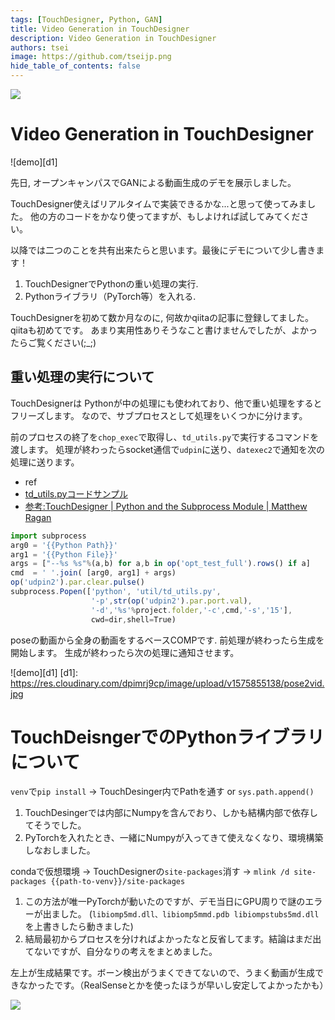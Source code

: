 ```yaml
---
tags: [TouchDesigner, Python, GAN]
title: Video Generation in TouchDesigner
description: Video Generation in TouchDesigner
authors: tsei
image: https://github.com/tseijp.png
hide_table_of_contents: false
---
```


![ ][d2]

# Video Generation in TouchDesigner

![demo][d1]

先日, オープンキャンパスでGANによる動画生成のデモを展示しました。

TouchDesigner使えばリアルタイムで実装できるかな...と思って使ってみました。
他の方のコードをかなり使ってますが、もしよければ試してみてください。

以降では二つのことを共有出来たらと思います。最後にデモについて少し書きます！

  1. TouchDesignerでPythonの重い処理の実行.
  1. Pythonライブラリ（PyTorch等）を入れる.

TouchDesignerを初めて数か月なのに, 何故かqiitaの記事に登録してました。qiitaも初めてです。
あまり実用性ありそうなこと書けませんでしたが、よかったらご覧ください(;_;)


## 重い処理の実行について
TouchDesignerは  Pythonが中の処理にも使われており、他で重い処理をするとフリーズします。
なので、サブプロセスとして処理をいくつかに分けます。

前のプロセスの終了を`chop_exec`で取得し、`td_utils.py`で実行するコマンドを渡します。
処理が終わったらsocket通信で`udpin`に送り、`datexec2`で通知を次の処理に送ります。

* ref
* [td_utils.pyコードサンプル][r1]
* [参考:TouchDesigner | Python and the Subprocess Module | Matthew Ragan][r2]

[r1]: https://gist.github.com/tseijp/caab3149c3c9fcbe1e45c466c1f41a53
[r2]: https://matthewragan.com/2019/08/14/touchdesigner-python-and-the-subprocess-module/

```jsx
import subprocess
arg0 = '{{Python Path}}'
arg1 = '{{Python File}}'
args = ["--%s %s"%(a,b) for a,b in op('opt_test_full').rows() if a]
cmd  = ' '.join( [arg0, arg1] + args)
op('udpin2').par.clear.pulse()
subprocess.Popen(['python', 'util/td_utils.py',
                  '-p',str(op('udpin2').par.port.val),
                  '-d','%s'%project.folder,'-c',cmd,'-s','15'],
                  cwd=dir,shell=True)
```



poseの動画から全身の動画をするベースCOMPです. 前処理が終わったら生成を開始します。
生成が終わったら次の処理に通知させます。

![demo][d1]
[d1]: https://res.cloudinary.com/dpimrj9cp/image/upload/v1575855138/pose2vid.jpg

# TouchDeisngerでのPythonライブラリについて
`venv`で`pip install` → TouchDesinger内でPathを通す or `sys.path.append()`

  1. TouchDesingerでは内部にNumpyを含んでおり、しかも結構内部で依存してそうでした。
  1. PyTorchを入れたとき、一緒にNumpyが入ってきて使えなくなり、環境構築しなおしました。


condaで仮想環境 → TouchDesignerの`site-packages`消す → `mlink /d site-packages {{path-to-venv}}/site-packages`

  1. この方法が唯一PyTorchが動いたのですが、デモ当日にGPU周りで謎のエラーが出ました。
  (`libiomp5md.dll、libiomp5mmd.pdb libiompstubs5md.dll` を上書きしたら動きました)
  1. 結局最初からプロセスを分ければよかったなと反省してます。結論はまだ出てないですが、自分なりの考えをまとめました。



左上が生成結果です。ボーン検出がうまくできてないので、うまく動画が生成できなかったです。（RealSenseとかを使ったほうが早いし安定してよかったかも）

![ ][d2]

[d2]: https://res.cloudinary.com/dpimrj9cp/image/upload/v1575855510/output2.gif
